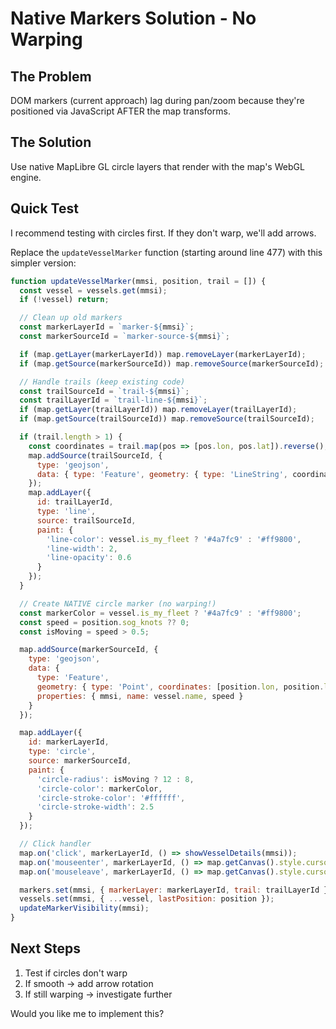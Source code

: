 # Native Markers Solution - No Warping

## The Problem
DOM markers (current approach) lag during pan/zoom because they're positioned via JavaScript AFTER the map transforms.

## The Solution
Use native MapLibre GL circle layers that render with the map's WebGL engine.

## Quick Test
I recommend testing with circles first. If they don't warp, we'll add arrows.

Replace the `updateVesselMarker` function (starting around line 477) with this simpler version:

```javascript
function updateVesselMarker(mmsi, position, trail = []) {
  const vessel = vessels.get(mmsi);
  if (!vessel) return;

  // Clean up old markers
  const markerLayerId = `marker-${mmsi}`;
  const markerSourceId = `marker-source-${mmsi}`;

  if (map.getLayer(markerLayerId)) map.removeLayer(markerLayerId);
  if (map.getSource(markerSourceId)) map.removeSource(markerSourceId);

  // Handle trails (keep existing code)
  const trailSourceId = `trail-${mmsi}`;
  const trailLayerId = `trail-line-${mmsi}`;
  if (map.getLayer(trailLayerId)) map.removeLayer(trailLayerId);
  if (map.getSource(trailSourceId)) map.removeSource(trailSourceId);

  if (trail.length > 1) {
    const coordinates = trail.map(pos => [pos.lon, pos.lat]).reverse();
    map.addSource(trailSourceId, {
      type: 'geojson',
      data: { type: 'Feature', geometry: { type: 'LineString', coordinates } }
    });
    map.addLayer({
      id: trailLayerId,
      type: 'line',
      source: trailSourceId,
      paint: {
        'line-color': vessel.is_my_fleet ? '#4a7fc9' : '#ff9800',
        'line-width': 2,
        'line-opacity': 0.6
      }
    });
  }

  // Create NATIVE circle marker (no warping!)
  const markerColor = vessel.is_my_fleet ? '#4a7fc9' : '#ff9800';
  const speed = position.sog_knots ?? 0;
  const isMoving = speed > 0.5;

  map.addSource(markerSourceId, {
    type: 'geojson',
    data: {
      type: 'Feature',
      geometry: { type: 'Point', coordinates: [position.lon, position.lat] },
      properties: { mmsi, name: vessel.name, speed }
    }
  });

  map.addLayer({
    id: markerLayerId,
    type: 'circle',
    source: markerSourceId,
    paint: {
      'circle-radius': isMoving ? 12 : 8,
      'circle-color': markerColor,
      'circle-stroke-color': '#ffffff',
      'circle-stroke-width': 2.5
    }
  });

  // Click handler
  map.on('click', markerLayerId, () => showVesselDetails(mmsi));
  map.on('mouseenter', markerLayerId, () => map.getCanvas().style.cursor = 'pointer');
  map.on('mouseleave', markerLayerId, () => map.getCanvas().style.cursor = '');

  markers.set(mmsi, { markerLayer: markerLayerId, trail: trailLayerId });
  vessels.set(mmsi, { ...vessel, lastPosition: position });
  updateMarkerVisibility(mmsi);
}
```

## Next Steps
1. Test if circles don't warp
2. If smooth → add arrow rotation
3. If still warping → investigate further

Would you like me to implement this?
